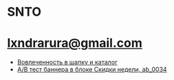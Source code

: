 # SNTO

# lxndrarura@gmail.com

- [Вовлеченность в шапку и каталог](https://nbviewer.org/github/lxndrarura/SNTO5/blob/main/header_research.ipynb)
- [A/B тест баннера в блоке Скидки недели, ab_0034](https://nbviewer.org/github/lxndrarura/SNTO8/blob/main/ab_0034_.ipynb)



